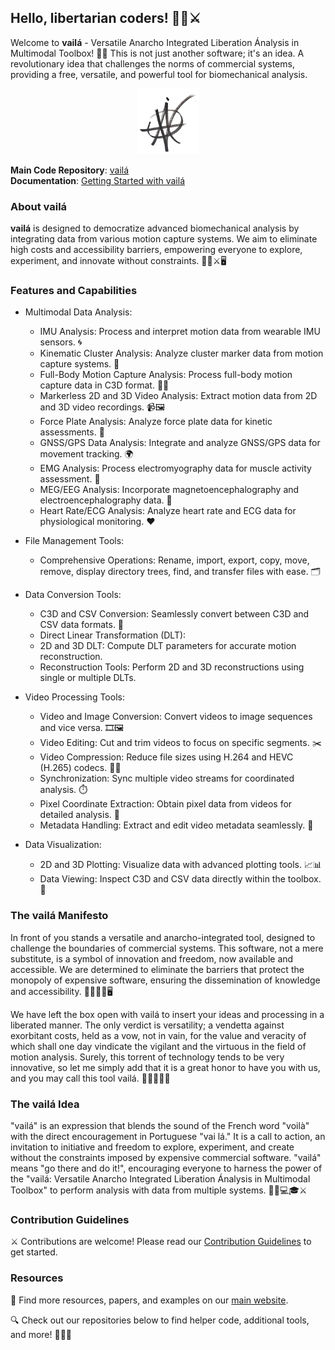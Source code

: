 ## Hello, libertarian coders! 🤟🏾⚔️

Welcome to **vailá** - Versatile Anarcho Integrated Liberation Ánalysis in Multimodal Toolbox! 🤟🏾
This is not just another software; it's an idea. A revolutionary idea that challenges the norms of commercial systems, providing a free, versatile, and powerful tool for biomechanical analysis.

<center>
  <img src="vaila.png" alt="vailá Logo" width="100"/>
</center>

**Main Code Repository**: [vailá](https://github.com/vaila-multimodaltoolbox/vaila)  
**Documentation**: [Getting Started with vailá](https://vaila.readthedocs.io/en/latest/)

### About vailá

**vailá** is designed to democratize advanced biomechanical analysis by integrating data from various motion capture systems. We aim to eliminate high costs and accessibility barriers, empowering everyone to explore, experiment, and innovate without constraints. 🤟🏾⚔️🖥️

### Features and Capabilities

- Multimodal Data Analysis:
  - IMU Analysis: Process and interpret motion data from wearable IMU sensors. 🌀
  - Kinematic Cluster Analysis: Analyze cluster marker data from motion capture systems. 🎯
  - Full-Body Motion Capture Analysis: Process full-body motion capture data in C3D format. 🕺💃
  - Markerless 2D and 3D Video Analysis: Extract motion data from 2D and 3D video recordings. 📹🖼️
  - Force Plate Analysis: Analyze force plate data for kinetic assessments. 🦶
  - GNSS/GPS Data Analysis: Integrate and analyze GNSS/GPS data for movement tracking. 🌍
  - EMG Analysis: Process electromyography data for muscle activity assessment. 💪
  - MEG/EEG Analysis: Incorporate magnetoencephalography and electroencephalography data. 🧠
  - Heart Rate/ECG Analysis: Analyze heart rate and ECG data for physiological monitoring. ❤️

- File Management Tools:
  - Comprehensive Operations: Rename, import, export, copy, move, remove, display directory trees, find, and transfer files with ease. 🗂️

- Data Conversion Tools:
  - C3D and CSV Conversion: Seamlessly convert between C3D and CSV data formats. 🔄
  - Direct Linear Transformation (DLT):
  - 2D and 3D DLT: Compute DLT parameters for accurate motion reconstruction.
  - Reconstruction Tools: Perform 2D and 3D reconstructions using single or multiple DLTs.

- Video Processing Tools:
  - Video and Image Conversion: Convert videos to image sequences and vice versa. 🎞️🖼️
  - Video Editing: Cut and trim videos to focus on specific segments. ✂️
  - Video Compression: Reduce file sizes using H.264 and HEVC (H.265) codecs. 🔄📼
  - Synchronization: Sync multiple video streams for coordinated analysis. ⏱️
  - Pixel Coordinate Extraction: Obtain pixel data from videos for detailed analysis. 🎯
  - Metadata Handling: Extract and edit video metadata seamlessly. 📝

- Data Visualization:
  - 2D and 3D Plotting: Visualize data with advanced plotting tools. 📈📊
  - Data Viewing: Inspect C3D and CSV data directly within the toolbox. 👀

### The vailá Manifesto 

In front of you stands a versatile and anarcho-integrated tool, designed to challenge the boundaries of commercial systems. This software, not a mere substitute, is a symbol of innovation and freedom, now available and accessible. We are determined to eliminate the barriers that protect the monopoly of expensive software, ensuring the dissemination of knowledge and accessibility. 🤟🏾🏴‍☠️🖥️

We have left the box open with vailá to insert your ideas and processing in a liberated manner. The only verdict is versatility; a vendetta against exorbitant costs, held as a vow, not in vain, for the value and veracity of which shall one day vindicate the vigilant and the virtuous in the field of motion analysis. Surely, this torrent of technology tends to be very innovative, so let me simply add that it is a great honor to have you with us, and you may call this tool vailá. 🤟🏾🏴‍☠️💡

### The vailá Idea

"vailá" is an expression that blends the sound of the French word "voilà" with the direct encouragement in Portuguese "vai lá." It is a call to action, an invitation to initiative and freedom to explore, experiment, and create without the constraints imposed by expensive commercial software. "vailá" means "go there and do it!", encouraging everyone to harness the power of the "vailá: Versatile Anarcho Integrated Liberation Ánalysis in Multimodal Toolbox" to perform analysis with data from multiple systems. 🤟🏾💻🎓⚔️

### Contribution Guidelines

⚔️ Contributions are welcome! Please read our [Contribution Guidelines](https://github.com/vaila-multimodaltoolbox/vaila) to get started.

### Resources

📜 Find more resources, papers, and examples on our [main website](https://vaila-multimodaltoolbox.org).

🔍 Check out our repositories below to find helper code, additional tools, and more! 🏴‍☠️🔧
